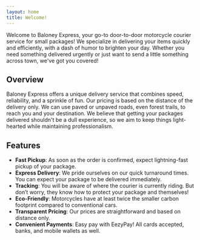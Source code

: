 ```yaml
---
layout: home
title: Welcome!
---
```


Welcome to Baloney Express, your go-to door-to-door motorcycle courier service for small packages! We specialize in delivering your items quickly and efficiently, with a dash of humor to brighten your day. Whether you need something delivered urgently or just want to send a little something across town, we've got you covered!

## Overview

Baloney Express offers a unique delivery service that combines speed, reliability, and a sprinkle of fun. Our pricing is based on the distance of the delivery only. We can use paved or unpaved roads, even forest trails, to reach you and your destination. We believe that getting your packages delivered shouldn't be a dull experience, so we aim to keep things light-hearted while maintaining professionalism.

## Features

- **Fast Pickup**: As soon as the order is confirmed, expect lightning-fast pickup of your package.
- **Express Delivery**: We pride ourselves on our quick turnaround times. You can expect your package to be delivered immediately.
- **Tracking**: You will be aware of where the courier is currently riding. But don’t worry, they know how to protect your package and themselves!
- **Eco-Friendly**: Motorcycles have at least twice the smaller carbon footprint compared to conventional cars.
- **Transparent Pricing**: Our prices are straightforward and based on distance only.
- **Convenient Payments**: Easy pay with EezyPay! All cards accepted, banks, and mobile wallets as well.
